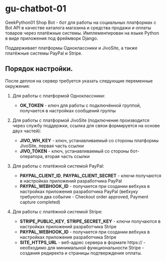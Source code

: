 # gu-chatbot-01

GeekPython01 Shop Bot - бот для работы на социальных платформах с Bot API
в качестве каталога магазина и средства продажи и оплаты товаров через платёжные системы.
Имплементирован на языке Python в виде приложения под фреймворк Django.

Поддерживает платформы Одноклассники и JivoSite, а также платёжные системы PayPal и Stripe.

## Порядок настройки.

После деплоя на сервер требуется указать следующие переменные окружения:

1. Для работы с платформой Одноклассники:

    * **OK_TOKEN** - ключ для работы с подключённой группой, получается в настройках сообщений группы

2. Для работы с платформой JivoSite (подключение производится через службу поддержки, ссылка для связи формируется на основе двух частей):

    * **JIVO_WH_KEY** - ключ, устанавливаемый со стороны платформы JivoSite, первая часть ссылки
    * **JIVO_TOKEN** - ключ, устанавливаемый со стороны бот-оператора, вторая часть ссылки

3. Для работы с платёжной системой PayPal:

    * **PAYPAL_CLIENT_ID**, **PAYPAL_CLIENT_SECRET** - ключи получаются в настройках приложений разработчика PayPal
    * **PAYPAL_WEBHOOK_ID** - получается при создании вебхука в настройках приложения разработчика PayPal (вебхуку требуются два события - Checkout order approved, Payment capture completed)

4. Для работы с платёжной системой Stripe:

    * **STRIPE_PUBLIC_KEY**, **STRIPE_SECRET_KEY** - ключи получаются в настройках приложений разработчика Stripe
    * **PAYPAL_WEBHOOK_ID** - получается при создании вебхука в настройках приложения разработчика Stripe
    * **SITE_HTTPS_URL** - веб-адрес сервера в формате https:// - необходимо для минимальной функциональности Stripe - создания редиректа и страницы подтверждения оплаты.
